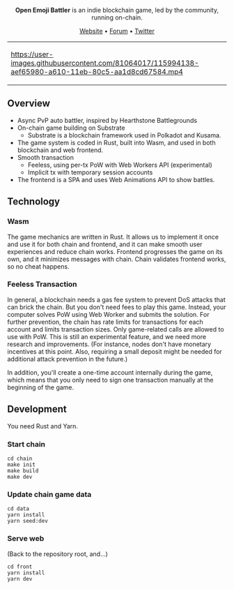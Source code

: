 <div align="center">

**Open Emoji Battler** is an indie blockchain game, led by the community, running on-chain.

[Website](https://game.open-emoji-battler.community/) • [Forum](https://forum.open-emoji-battler.community/) • [Twitter](https://twitter.com/OEB_community)

<table><tr><td width="500">

https://user-images.githubusercontent.com/81064017/115994138-aef65980-a610-11eb-80c5-aa1d8cd67584.mp4

</table></tr></td>

</div>

## Overview

- Async PvP auto battler, inspired by Hearthstone Battlegrounds
- On-chain game building on Substrate
  - Substrate is a blockchain framework used in Polkadot and Kusama.
- The game system is coded in Rust, built into Wasm, and used in both blockchain and web frontend.
- Smooth transaction
  - Feeless, using per-tx PoW with Web Workers API (experimental)
  - Implicit tx with temporary session accounts
- The frontend is a SPA and uses Web Animations API to show battles.

## Technology

### Wasm

The game mechanics are written in Rust. It allows us to implement it once and use it for both chain and frontend, and it can make smooth user experiences and reduce chain works. Frontend progresses the game on its own, and it minimizes messages with chain. Chain validates frontend works, so no cheat happens.

### Feeless Transaction

In general, a blockchain needs a gas fee system to prevent DoS attacks that can brick the chain. But you don't need fees to play this game. Instead, your computer solves PoW using Web Worker and submits the solution. For further prevention, the chain has rate limits for transactions for each account and limits transaction sizes. Only game-related calls are allowed to use with PoW. This is still an experimental feature, and we need more research and improvements. (For instance, nodes don't have monetary incentives at this point. Also, requiring a small deposit might be needed for additional attack prevention in the future.)

In addition, you'll create a one-time account internally during the game, which means that you only need to sign one transaction manually at the beginning of the game.

## Development

You need Rust and Yarn.

### Start chain

```
cd chain
make init
make build
make dev
```

### Update chain game data

```
cd data
yarn install
yarn seed:dev
```

### Serve web

(Back to the repository root, and...)

```
cd front
yarn install
yarn dev
```
